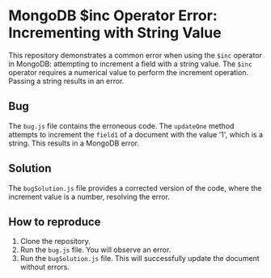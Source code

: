 # MongoDB $inc Operator Error: Incrementing with String Value

This repository demonstrates a common error when using the `$inc` operator in MongoDB: attempting to increment a field with a string value. The `$inc` operator requires a numerical value to perform the increment operation. Passing a string results in an error.

## Bug
The `bug.js` file contains the erroneous code. The `updateOne` method attempts to increment the `field1` of a document with the value '1', which is a string. This results in a MongoDB error.

## Solution
The `bugSolution.js` file provides a corrected version of the code, where the increment value is a number, resolving the error.

## How to reproduce
1. Clone the repository.
2. Run the `bug.js` file. You will observe an error.
3. Run the `bugSolution.js` file. This will successfully update the document without errors.